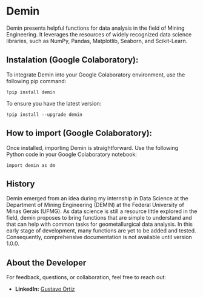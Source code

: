# Demin
Demin presents helpful functions for data analysis in the field of Mining Engineering. It leverages the resources of widely recognized data science libraries, such as NumPy, Pandas, Matplotlib, Seaborn, and Scikit-Learn.

## Instalation (Google Colaboratory):
To integrate Demin into your Google Colaboratory environment, use the following pip command:
```
!pip install demin
```

To ensure you have the latest version:
```
!pip install --upgrade demin
```

## How to import (Google Colaboratory):
Once installed, importing Demin is straightforward. Use the following Python code in your Google Colaboratory notebook:
```
import demin as dm
```

## History
Demin emerged from an idea during my internship in Data Science at the Department of Mining Engineering (DEMIN) at the Federal University of Minas Gerais (UFMG). As data science is still a resource little explored in the field, demin proposes to bring functions that are simple to understand and that can help with common tasks for geometallurgical data analysis. In this early stage of development, many functions are yet to be added and tested. Consequently, comprehensive documentation is not available until version 1.0.0. 

## About the Developer
For feedback, questions, or collaboration, feel free to reach out:

- **LinkedIn:** [Gustavo Ortiz](https://www.linkedin.com/in/gstvortiz/)